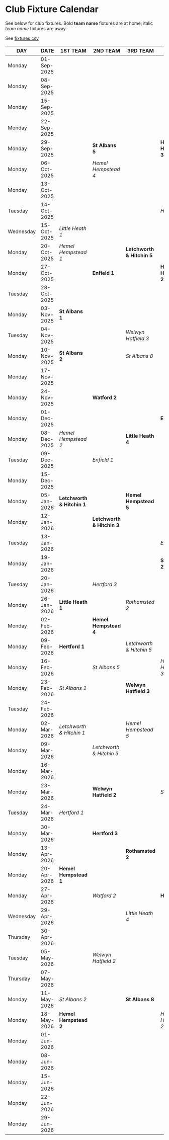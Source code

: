 # Club Fixture Calendar

See below for club fixtures.
Bold **team name** fixtures are at home; italic *team name* fixtures are away.

See [fixtures.csv](/fixtures/fixtures.csv)

| DAY | DATE | 1ST TEAM | 2ND TEAM | 3RD TEAM | U1600 | K/O Cups | H & D |
| ----------- | ----------- | ----------- | ----------- | ----------- | ----------- | ----------- | ----------- |
| Monday | 01-Sep-2025 |  |  |  |  |  |  |
| Monday | 08-Sep-2025 |  |  |  |  |  |  |
| Monday | 15-Sep-2025 |  |  |  |  |  |  |
| Monday | 22-Sep-2025 |  |  |  |  |  |  |
| Monday | 29-Sep-2025 |  | **St Albans 5** |  | **Hemel Hempstead 3** |  |  |
| Monday | 06-Oct-2025 |  | *Hemel Hempstead 4* |  |  |  |  |
| Monday | 13-Oct-2025 |  |  |  |  |  | **Hertford** |
| Tuesday | 14-Oct-2025 |  |  |  | *Hertford 2* |  |  |
| Wednesday | 15-Oct-2025 | *Little Heath 1* |  |  |  |  |  |
| Monday | 20-Oct-2025 | *Hemel Hempstead 1* |  | **Letchworth & Hitchin 5** |  |  |  |
| Monday | 27-Oct-2025 |  | **Enfield 1** |  | **Hemel Hempstead 2** |  |  |
| Tuesday | 28-Oct-2025 |  |  |  |  | *Hertford (U1750)* |  |
| Monday | 03-Nov-2025 | **St Albans 1** |  |  |  | *Hemel Hempstead (U1600)* |  |
| Tuesday | 04-Nov-2025 |  |  | *Welwyn Hatfield 3* |  |  |  |
| Monday | 10-Nov-2025 | **St Albans 2** |  | *St Albans 8* |  |  |  |
| Monday | 17-Nov-2025 |  |  |  |  |  | **Bishops Stortford** |
| Monday | 24-Nov-2025 |  | **Watford 2** |  |  |  |  |
| Monday | 01-Dec-2025 |  |  |  | **Enfield 2** |  | *Royston* |
| Monday | 08-Dec-2025 | *Hemel Hempstead 2* |  | **Little Heath 4** |  |  |  |
| Tuesday | 09-Dec-2025 |  | *Enfield 1* |  |  |  |  |
| Monday | 15-Dec-2025 |  |  |  |  |  |  |
| Monday | 05-Jan-2026 | **Letchworth & Hitchin 1** |  | **Hemel Hempstead 5** |  |  |  |
| Monday | 12-Jan-2026 |  | **Letchworth & Hitchin 3** |  |  |  |  |
| Tuesday | 13-Jan-2026 |  |  |  | *Enfield 2* |  |  |
| Monday | 19-Jan-2026 |  |  |  | **St Albans 2** |  | **Hoddesdon** |
| Tuesday | 20-Jan-2026 |  | *Hertford 3* |  |  |  |  |
| Monday | 26-Jan-2026 | **Little Heath 1** |  | *Rothamsted 2* |  |  |  |
| Monday | 02-Feb-2026 |  | **Hemel Hempstead 4** |  |  |  |  |
| Monday | 09-Feb-2026 | **Hertford 1** |  | *Letchworth & Hitchin 5* |  |  |  |
| Monday | 16-Feb-2026 |  | *St Albans 5* |  | *Hemel Hempstead 3* |  |  |
| Monday | 23-Feb-2026 | *St Albans 1* |  | **Welwyn Hatfield 3** |  |  |  |
| Tuesday | 24-Feb-2026 |  |  |  |  |  | *Hertford* |
| Monday | 02-Mar-2026 | *Letchworth & Hitchin 1* |  | *Hemel Hempstead 5* |  |  |  |
| Monday | 09-Mar-2026 |  | *Letchworth & Hitchin 3* |  |  |  |  |
| Monday | 16-Mar-2026 |  |  |  |  |  | **Royston** |
| Monday | 23-Mar-2026 |  | **Welwyn Hatfield 2** |  | *St Albans 2* |  |  |
| Tuesday | 24-Mar-2026 | *Hertford 1* |  |  |  |  |  |
| Monday | 30-Mar-2026 |  | **Hertford 3** |  |  |  |  |
| Monday | 13-Apr-2026 |  |  | **Rothamsted 2** |  |  |  |
| Monday | 20-Apr-2026 | **Hemel Hempstead 1** |  |  |  |  |  |
| Monday | 27-Apr-2026 |  | *Watford 2* |  | **Hertford 2** |  |  |
| Wednesday | 29-Apr-2026 |  |  | *Little Heath 4* |  |  |  |
| Thursday | 30-Apr-2026 |  |  |  |  |  | *Hoddesdon* |
| Tuesday | 05-May-2026 |  | *Welwyn Hatfield 2* |  |  |  |  |
| Thursday | 07-May-2026 |  |  |  |  |  | *Bishops Stortford* |
| Monday | 11-May-2026 | *St Albans 2* |  | **St Albans 8** |  |  |  |
| Monday | 18-May-2026 | **Hemel Hempstead 2** |  |  | *Hemel Hempstead 2* |  |  |
| Monday | 01-Jun-2026 |  |  |  |  |  |  |
| Monday | 08-Jun-2026 |  |  |  |  |  |  |
| Monday | 15-Jun-2026 |  |  |  |  |  |  |
| Monday | 22-Jun-2026 |  |  |  |  |  |  |
| Monday | 29-Jun-2026 |  |  |  |  |  |  |
